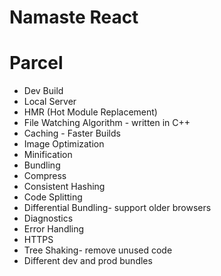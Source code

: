 # Namaste React 


# Parcel
- Dev Build
- Local Server
- HMR (Hot Module Replacement)
- File Watching Algorithm - written in C++
- Caching - Faster Builds
- Image Optimization
- Minification
- Bundling
- Compress
- Consistent Hashing
- Code Splitting
- Differential Bundling- support older browsers
- Diagnostics
- Error Handling
- HTTPS
- Tree Shaking- remove unused code
- Different dev and prod bundles